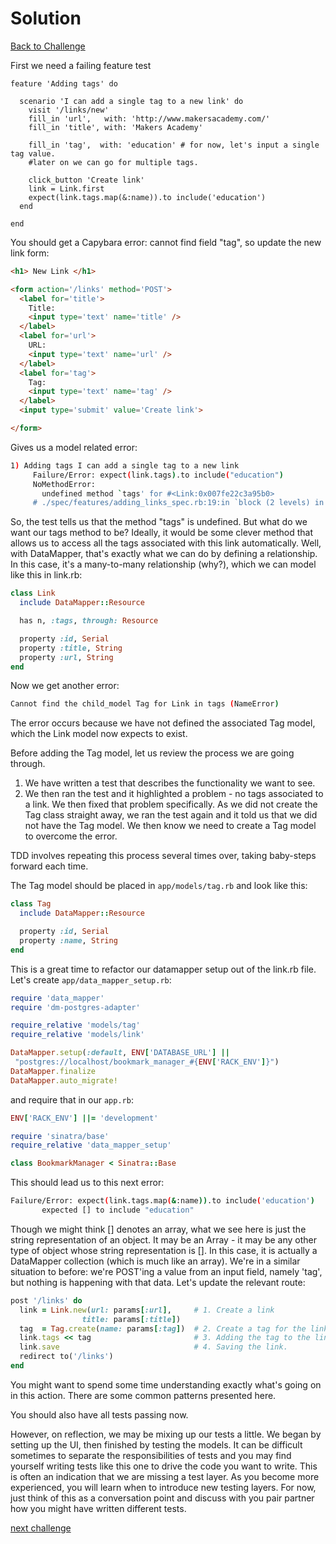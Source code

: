 # Solution

[Back to Challenge](../14_deploying_to_heroku.md)


First we need a failing feature test

```ruby# /spec/features/adding_tags_spec.rb
feature 'Adding tags' do

  scenario 'I can add a single tag to a new link' do
    visit '/links/new'
    fill_in 'url',   with: 'http://www.makersacademy.com/'
    fill_in 'title', with: 'Makers Academy'

    fill_in 'tag',  with: 'education' # for now, let's input a single tag value.
    #later on we can go for multiple tags.

    click_button 'Create link'
    link = Link.first
    expect(link.tags.map(&:name)).to include('education')
  end

end
```

You should get a Capybara error: cannot find field "tag", so update the new link form:

```html
<h1> New Link </h1>

<form action='/links' method='POST'>
  <label for='title'>
    Title:
    <input type='text' name='title' />
  </label>
  <label for='url'>
    URL:
    <input type='text' name='url' />
  </label>
  <label for='tag'>
    Tag:
    <input type='text' name='tag' />
  </label>
  <input type='submit' value='Create link'>

</form>
```

Gives us a model related error:

```sh
1) Adding tags I can add a single tag to a new link
     Failure/Error: expect(link.tags).to include("education")
     NoMethodError:
       undefined method `tags' for #<Link:0x007fe22c3a95b0>
     # ./spec/features/adding_links_spec.rb:19:in `block (2 levels) in <top (required)>'
```

So, the test tells us that the method "tags" is undefined. But what do we want our tags method to be? Ideally, it would be some clever method that allows us to access all the tags associated with this link automatically. Well, with DataMapper, that's exactly what we can do by defining a relationship. In this case, it's a many-to-many relationship (why?), which we can model like this in link.rb:

```ruby
class Link
  include DataMapper::Resource

  has n, :tags, through: Resource

  property :id, Serial
  property :title, String
  property :url, String
end
```

Now we get another error:

```sh
Cannot find the child_model Tag for Link in tags (NameError)
```

The error occurs because we have not defined the associated Tag model, which the Link model now expects to exist.

Before adding the Tag model, let us review the process we are going through.

1. We have written a test that describes the functionality we want to see.
2. We then ran the test and it highlighted a problem - no tags associated to a link. We then fixed that problem specifically. As we did not create the Tag class straight away, we ran the test again and it told us that we did not have the Tag model. We then know we need to create a Tag model to overcome the error.

TDD involves repeating this process several times over, taking baby-steps forward each time.

The Tag model should be placed in `app/models/tag.rb` and look like this:

```ruby
class Tag
  include DataMapper::Resource

  property :id, Serial
  property :name, String
end
```

This is a great time to refactor our datamapper setup out of the link.rb file.  Let's create `app/data_mapper_setup.rb`:

```ruby
require 'data_mapper'
require 'dm-postgres-adapter'

require_relative 'models/tag'
require_relative 'models/link'

DataMapper.setup(:default, ENV['DATABASE_URL'] ||
 "postgres://localhost/bookmark_manager_#{ENV['RACK_ENV']}")
DataMapper.finalize
DataMapper.auto_migrate!
```

and require that in our `app.rb`:

```ruby
ENV['RACK_ENV'] ||= 'development'

require 'sinatra/base'
require_relative 'data_mapper_setup'

class BookmarkManager < Sinatra::Base
```

This should lead us to this next error:

```sh
Failure/Error: expect(link.tags.map(&:name)).to include('education')
       expected [] to include "education"
```

Though we might think [] denotes an array, what we see here is just the string representation of an object. It may be an Array - it may be any other type of object whose string representation is []. In this case, it is actually a DataMapper collection (which is much like an array). We're in a similar situation to before: we're POST'ing a value from an input field, namely 'tag', but nothing is happening with that data. Let's update the relevant route:

```ruby
post '/links' do
  link = Link.new(url: params[:url],     # 1. Create a link
                title: params[:title])
  tag  = Tag.create(name: params[:tag])  # 2. Create a tag for the link
  link.tags << tag                       # 3. Adding the tag to the link's DataMapper collection.
  link.save                              # 4. Saving the link.
  redirect to('/links')
end
```

You might want to spend some time understanding exactly what's going on in this action. There are some common patterns presented here.

You should also have all tests passing now.

However, on reflection, we may be mixing up our tests a little. We began by setting up the UI, then finished by testing the models. It can be difficult sometimes to separate the responsibilities of tests and you may find yourself writing tests like this one to drive the code you want to write. This is often an indication that we are missing a test layer. As you become more experienced, you will learn when to introduce new testing layers. For now, just think of this as a conversation point and discuss with you pair partner how you might have written different tests.

[next challenge](../16_.md)
